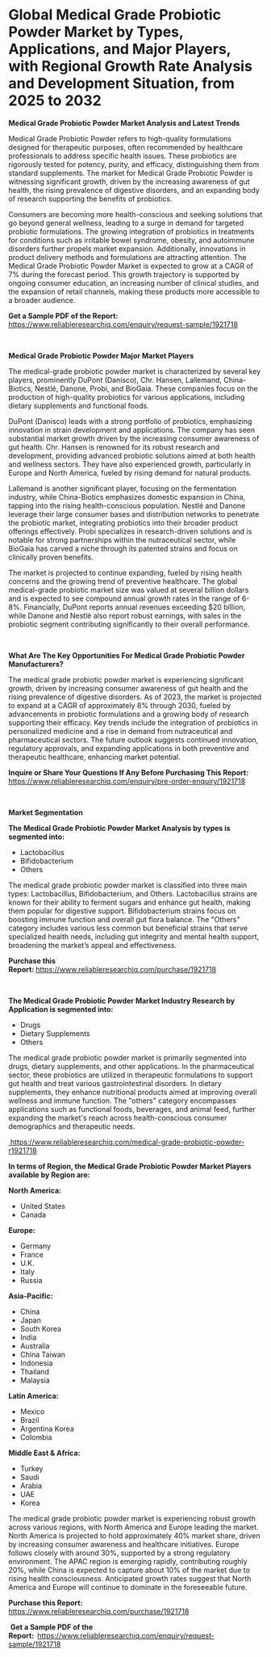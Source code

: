 <p><h1>Global Medical Grade Probiotic Powder Market by Types, Applications, and Major Players, with Regional Growth Rate Analysis and Development Situation, from 2025 to 2032</h1></p><p><strong>Medical Grade Probiotic Powder Market Analysis and Latest Trends</strong></p>
<p><p>Medical Grade Probiotic Powder refers to high-quality formulations designed for therapeutic purposes, often recommended by healthcare professionals to address specific health issues. These probiotics are rigorously tested for potency, purity, and efficacy, distinguishing them from standard supplements. The market for Medical Grade Probiotic Powder is witnessing significant growth, driven by the increasing awareness of gut health, the rising prevalence of digestive disorders, and an expanding body of research supporting the benefits of probiotics.</p><p>Consumers are becoming more health-conscious and seeking solutions that go beyond general wellness, leading to a surge in demand for targeted probiotic formulations. The growing integration of probiotics in treatments for conditions such as irritable bowel syndrome, obesity, and autoimmune disorders further propels market expansion. Additionally, innovations in product delivery methods and formulations are attracting attention. The Medical Grade Probiotic Powder Market is expected to grow at a CAGR of 7% during the forecast period. This growth trajectory is supported by ongoing consumer education, an increasing number of clinical studies, and the expansion of retail channels, making these products more accessible to a broader audience.</p></p>
<p><strong>Get a Sample PDF of the Report:&nbsp;</strong> <a href="https://www.reliableresearchiq.com/enquiry/request-sample/1921718?utm_campaign=2293&utm_medium=2&utm_source=Github&utm_content=ia&utm_term=15042025&utm_id=medical-grade-probiotic-powder">https://www.reliableresearchiq.com/enquiry/request-sample/1921718</a></p>
<p>&nbsp;</p>
<p><strong>Medical Grade Probiotic Powder Major Market Players</strong></p>
<p><p>The medical-grade probiotic powder market is characterized by several key players, prominently DuPont (Danisco), Chr. Hansen, Lallemand, China-Biotics, Nestlé, Danone, Probi, and BioGaia. These companies focus on the production of high-quality probiotics for various applications, including dietary supplements and functional foods.</p><p>DuPont (Danisco) leads with a strong portfolio of probiotics, emphasizing innovation in strain development and applications. The company has seen substantial market growth driven by the increasing consumer awareness of gut health. Chr. Hansen is renowned for its robust research and development, providing advanced probiotic solutions aimed at both health and wellness sectors. They have also experienced growth, particularly in Europe and North America, fueled by rising demand for natural products.</p><p>Lallemand is another significant player, focusing on the fermentation industry, while China-Biotics emphasizes domestic expansion in China, tapping into the rising health-conscious population. Nestlé and Danone leverage their large consumer bases and distribution networks to penetrate the probiotic market, integrating probiotics into their broader product offerings effectively. Probi specializes in research-driven solutions and is notable for strong partnerships within the nutraceutical sector, while BioGaia has carved a niche through its patented strains and focus on clinically proven benefits.</p><p>The market is projected to continue expanding, fueled by rising health concerns and the growing trend of preventive healthcare. The global medical-grade probiotic market size was valued at several billion dollars and is expected to see compound annual growth rates in the range of 6-8%. Financially, DuPont reports annual revenues exceeding $20 billion, while Danone and Nestlé also report robust earnings, with sales in the probiotic segment contributing significantly to their overall performance.</p></p>
<p>&nbsp;</p>
<p><strong>What Are The Key Opportunities For Medical Grade Probiotic Powder Manufacturers?</strong></p>
<p><p>The medical grade probiotic powder market is experiencing significant growth, driven by increasing consumer awareness of gut health and the rising prevalence of digestive disorders. As of 2023, the market is projected to expand at a CAGR of approximately 8% through 2030, fueled by advancements in probiotic formulations and a growing body of research supporting their efficacy. Key trends include the integration of probiotics in personalized medicine and a rise in demand from nutraceutical and pharmaceutical sectors. The future outlook suggests continued innovation, regulatory approvals, and expanding applications in both preventive and therapeutic healthcare, enhancing market potential.</p></p>
<p><strong>Inquire or Share Your Questions If Any Before Purchasing This Report:</strong> <a href="https://www.reliableresearchiq.com/enquiry/pre-order-enquiry/1921718?utm_campaign=2293&utm_medium=2&utm_source=Github&utm_content=ia&utm_term=15042025&utm_id=medical-grade-probiotic-powder">https://www.reliableresearchiq.com/enquiry/pre-order-enquiry/1921718</a></p>
<p>&nbsp;</p>
<p><strong>Market Segmentation</strong></p>
<p><strong>The Medical Grade Probiotic Powder Market Analysis by types is segmented into:</strong></p>
<p><ul><li>Lactobacillus</li><li>Bifidobacterium</li><li>Others</li></ul></p>
<p><p>The medical grade probiotic powder market is classified into three main types: Lactobacillus, Bifidobacterium, and Others. Lactobacillus strains are known for their ability to ferment sugars and enhance gut health, making them popular for digestive support. Bifidobacterium strains focus on boosting immune function and overall gut flora balance. The "Others" category includes various less common but beneficial strains that serve specialized health needs, including gut integrity and mental health support, broadening the market’s appeal and effectiveness.</p></p>
<p><strong>Purchase this Report:&nbsp;</strong><a href="https://www.reliableresearchiq.com/purchase/1921718?utm_campaign=2293&utm_medium=2&utm_source=Github&utm_content=ia&utm_term=15042025&utm_id=medical-grade-probiotic-powder">https://www.reliableresearchiq.com/purchase/1921718</a></p>
<p>&nbsp;</p>
<p><strong>The Medical Grade Probiotic Powder Market Industry Research by Application is segmented into:</strong></p>
<p><ul><li>Drugs</li><li>Dietary Supplements</li><li>Others</li></ul></p>
<p><p>The medical grade probiotic powder market is primarily segmented into drugs, dietary supplements, and other applications. In the pharmaceutical sector, these probiotics are utilized in therapeutic formulations to support gut health and treat various gastrointestinal disorders. In dietary supplements, they enhance nutritional products aimed at improving overall wellness and immune function. The "others" category encompasses applications such as functional foods, beverages, and animal feed, further expanding the market's reach across health-conscious consumer demographics and therapeutic needs.</p></p>
<p><a href="https://www.reliableresearchiq.com/medical-grade-probiotic-powder-r1921718?utm_campaign=2293&utm_medium=2&utm_source=Github&utm_content=ia&utm_term=15042025&utm_id=medical-grade-probiotic-powder">&nbsp;https://www.reliableresearchiq.com/medical-grade-probiotic-powder-r1921718</a></p>
<p><strong>In terms of Region, the Medical Grade Probiotic Powder Market Players available by Region are:</strong></p>
<p>
    <p> <strong> North America: </strong>
        <ul>
            <li>United States</li>
            <li>Canada</li>
        </ul>
        </p> 
    <p> <strong> Europe: </strong>
        <ul>
            <li>Germany</li>
            <li>France</li>
            <li>U.K.</li>
            <li>Italy</li>
            <li>Russia</li>
        </ul>
        </p> 
    <p> <strong> Asia-Pacific: </strong>
        <ul>
            <li>China</li>
            <li>Japan</li>
            <li>South Korea</li>
            <li>India</li>
            <li>Australia</li>
            <li>China Taiwan</li>
            <li>Indonesia</li>
            <li>Thailand</li>
            <li>Malaysia</li>
        </ul>
        </p> 
    <p> <strong> Latin America: </strong>
        <ul>
            <li>Mexico</li>
            <li>Brazil</li>
            <li>Argentina Korea</li>
            <li>Colombia</li>
        </ul>
        </p> 
    <p> <strong> Middle East & Africa: </strong>
        <ul>
            <li>Turkey</li>
            <li>Saudi</li>
            <li>Arabia</li>
            <li>UAE</li>
            <li>Korea</li>
        </ul>
    </p>
    </p>
<p><p>The medical grade probiotic powder market is experiencing robust growth across various regions, with North America and Europe leading the market. North America is projected to hold approximately 40% market share, driven by increasing consumer awareness and healthcare initiatives. Europe follows closely with around 30%, supported by a strong regulatory environment. The APAC region is emerging rapidly, contributing roughly 20%, while China is expected to capture about 10% of the market due to rising health consciousness. Anticipated growth rates suggest that North America and Europe will continue to dominate in the foreseeable future.</p></p>
<p><strong>Purchase this Report: </strong><a href="https://www.reliableresearchiq.com/purchase/1921718?utm_campaign=2293&utm_medium=2&utm_source=Github&utm_content=ia&utm_term=15042025&utm_id=medical-grade-probiotic-powder">https://www.reliableresearchiq.com/purchase/1921718</a></p>
<p>&nbsp;<strong>Get a Sample PDF of the Report:&nbsp;&nbsp;</strong><a href="https://www.reliableresearchiq.com/enquiry/request-sample/1921718?utm_campaign=2293&utm_medium=2&utm_source=Github&utm_content=ia&utm_term=15042025&utm_id=medical-grade-probiotic-powder">https://www.reliableresearchiq.com/enquiry/request-sample/1921718</a></p>
<p><strong></strong></p>
<p><p></p><p></p><p></p></p>